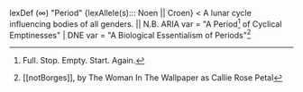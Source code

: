 
lexDef (∞) "Period" {lexAllele(s)::: Noen || Croen} < A lunar cycle influencing bodies of all genders. || N.B. ARIA var = "A Period[^stop] of Cyclical Emptinesses" | DNE var = "A Biological Essentialism of Periods"[^PeriodCroen]

[^PeriodCroen]: [[notBorges]], by The Woman In The Wallpaper as Callie Rose Petal
[^stop]: Full. Stop. Empty. Start. Again.[^sy]
[^sy]: See: *Ritual of the Tired Syringe* - The Grimoire of S. Elk.